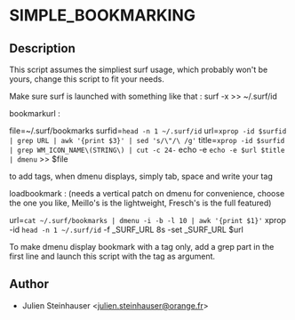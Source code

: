 SIMPLE_BOOKMARKING
==================

Description
-----------

This script assumes the simpliest surf usage, which probably won't be yours,
change this script to fit your needs.

Make sure surf is launched with something like that :
surf -x >> ~/.surf/id

bookmarkurl :

file=~/.surf/bookmarks
surfid=`head -n 1 ~/.surf/id`
url=`xprop -id $surfid | grep URL | awk '{print $3}' | sed 's/\"/\ /g'`
title=`xprop -id $surfid | grep WM_ICON_NAME\(STRING\) | cut -c 24-`
echo -e `echo -e $url $title | dmenu` >> $file
 

to add tags, when dmenu displays, simply tab, space and write your tag

loadbookmark :
(needs a vertical patch on dmenu for convenience, choose the one you like,
Meillo's is the lightweight, Fresch's is the full featured)

url=`cat ~/.surf/bookmarks | dmenu -i -b -l 10 | awk '{print $1}'`
xprop -id `head -n 1 ~/.surf/id` -f _SURF_URL 8s -set _SURF_URL $url

To make dmenu display bookmark with a tag only, add a grep part in the
first line and launch this script with the tag as argument.
 
Author
------
- Julien Steinhauser <[julien.steinhauser@orange.fr](mailto:julien.steinhauser@orange.fr)>
